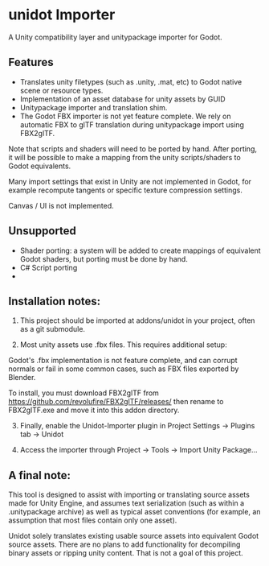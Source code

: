 # unidot Importer

A Unity compatibility layer and unitypackage importer for Godot.

## Features

- Translates unity filetypes (such as .unity, .mat, etc) to Godot native scene or resource types.
- Implementation of an asset database for unity assets by GUID
- Unitypackage importer and translation shim.
- The Godot FBX importer is not yet feature complete. We rely on automatic FBX to glTF translation during unitypackage import using FBX2glTF.

Note that scripts and shaders will need to be ported by hand. After porting, it will be possible to make a mapping from the unity scripts/shaders to Godot equivalents.

Many import settings that exist in Unity are not implemented in Godot, for example recompute tangents or specific texture compression settings.

Canvas / UI is not implemented.

## Unsupported

- Shader porting: a system will be added to create mappings of equivalent Godot shaders, but porting must be done by hand.
- C# Script porting
- 

## Installation notes:

1. This project should be imported at addons/unidot in your project, often as a git submodule.

2. Most unity assets use .fbx files. This requires additional setup:

  Godot's .fbx implementation is not feature complete, and can corrupt normals or fail in some common cases, such as FBX files exported by Blender.

  To install, you must download FBX2glTF from https://github.com/revolufire/FBX2glTF/releases/ then rename to FBX2glTF.exe and move it into this addon directory.

3. Finally, enable the Unidot-Importer plugin in Project Settings -> Plugins tab -> Unidot

4. Access the importer through Project -> Tools -> Import Unity Package...

## A final note:

This tool is designed to assist with importing or translating source assets made for Unity Engine, and assumes text serialization (such as within a .unitypackage archive) as well as typical asset conventions (for example, an assumption that most files contain only one asset).

Unidot solely translates existing usable source assets into equivalent Godot source assets. There are no plans to add functionality for decompiling binary assets or ripping unity content. That is not a goal of this project.

